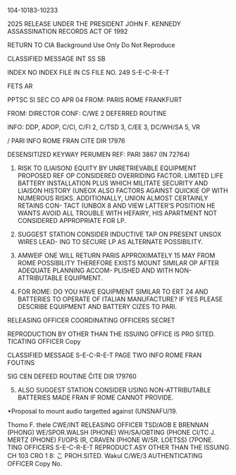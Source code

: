 104-10183-10233

2025 RELEASE UNDER THE PRESIDENT JOHN F. KENNEDY ASSASSINATION RECORDS ACT OF 1992

RETURN TO CIA
Background Use Only
Do Not Reproduce

CLASSIFIED MESSAGE
INT
SS
SB

INDEX
NO INDEX
FILE IN CS FILE NO.
249
S-E-C-R-E-T

FETS AR

PPTSC
SI
SEC
CO APR 04
FROM: PARIS ROME FRANKFURT

FROM: DIRECTOR
CONF: C/WE 2
DEFERRED
ROUTINE

INFO: DDP, ADOP, C/CI, C/FI 2, C/TSD 3, C/EE 3, DC/WH/SA 5, VR

/ PARI
INFO ROME FRAN
CITE DIR
17976

DESENSITIZED KEYWAY PERUMEN
REF: PARI 3867 (IN 72764)

1. RISK TO (LIAISON) EQUITY BY UNRETRIEVABLE EQUIPMENT PROPOSED REF
OP CONSIDERED OVERRIDING FACTOR. LIMITED LIFE BATTERY INSTALLATION PLUS
WHICH MILITATE
SECURITY AND LIAISON HISTORY (UNEOX ALSO FACTORS AGAINST QUICKIE
OP WITH NUMEROUS RISKS. ADDITIONALLY, UNION ALMOST CERTAINLY RETAINS CON-
TACT (UNBOX 8 AND VIEW LATTER'S POSITION HE WANTS AVOID ALL TROUBLE WITH
HEFAIRY, HIS APARTMENT NOT CONSIDERED APPROPRIATE FOR LP.

2. SUGGEST STATION CONSIDER INDUCTIVE TAP ON PRESENT UNSOX WIRES LEAD-
ING TO SECURE LP AS ALTERNATE POSSIBILITY.

3. AMWEIF ONE WILL RETURN PARIS APPROXIMATELY 15 MAY FROM ROME
POSSIBILITY THEREFORE EXISTS MOUNT SIMILAR OP AFTER ADEQUATE PLANNING ACCOM-
PLISHED AND WITH NON-ATTRIBUTABLE EQUIPMENT.

4. FOR ROME: DO YOU HAVE EQUIPMENT SIMILAR TO ERT 24 AND BATTERIES TO
OPERATE OF ITALIAN MANUFACTURE? IF YES PLEASE DESCRIBE EQUIPMENT AND BATTERY
CIZES TO PARI.

RELEASING OFFICER
COORDINATING OFFICERS
SECRET

REPRODUCTION BY OTHER THAN THE ISSUING OFFICE IS PRO SITED.
TICATING
OFFICER
Copy

CLASSIFIED MESSAGE
S-E-C-R-E-T
PAGE TWO
INFO
ROME FRAN
FOUTINS

SIG CEN
DEFEED
ROUTINE
ČITE DIR
179760

5. ALSO SUGGEST STATION CONSIDER USING NON-ATTRIBUTABLE BATTERIES
MADE FRAN IF ROME CANNOT PROVIDE.

*Proposal to mount audio targetted against (UNSNAFU/19.

Thomo F. thele
CWE/INT
RELEASING OFFICER
TSD/AOB E BRENNAN (PHONG)
WE/SPOR.WALSH (PHONE)
WH/SA/OBTING (PHONE
CI/TC J. MERTZ (PHONE)
FI/OPS (R, CRAVEN (PHONE
W/5R. LOETSS) (7PONE.
TING OFFICERS
S-E-C-R-E-T
REPRODUCT.ASY OTHER THAN THE ISSUING CH
103
CRO 1
8:
こ
PROH.SITED.
Wakul
C/WE/3
AUTHENTICATING
OFFICER
Copy No.
